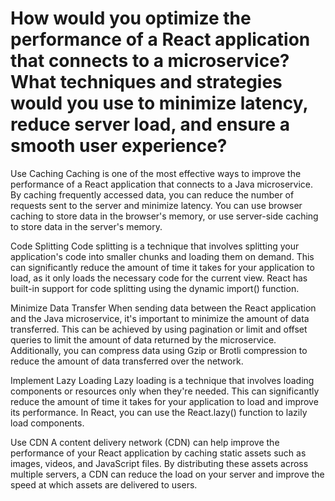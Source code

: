 # How would you optimize the performance of a React application that connects to a microservice? What techniques and strategies would you use to minimize latency, reduce server load, and ensure a smooth user experience?

Use Caching
Caching is one of the most effective ways to improve the performance of a React application that connects to a Java microservice. By caching frequently accessed data, you can reduce the number of requests sent to the server and minimize latency. You can use browser caching to store data in the browser's memory, or use server-side caching to store data in the server's memory.

Code Splitting
Code splitting is a technique that involves splitting your application's code into smaller chunks and loading them on demand. This can significantly reduce the amount of time it takes for your application to load, as it only loads the necessary code for the current view. React has built-in support for code splitting using the dynamic import() function.

Minimize Data Transfer
When sending data between the React application and the Java microservice, it's important to minimize the amount of data transferred. This can be achieved by using pagination or limit and offset queries to limit the amount of data returned by the microservice. Additionally, you can compress data using Gzip or Brotli compression to reduce the amount of data transferred over the network.

Implement Lazy Loading
Lazy loading is a technique that involves loading components or resources only when they're needed. This can significantly reduce the amount of time it takes for your application to load and improve its performance. In React, you can use the React.lazy() function to lazily load components.

Use CDN
A content delivery network (CDN) can help improve the performance of your React application by caching static assets such as images, videos, and JavaScript files. By distributing these assets across multiple servers, a CDN can reduce the load on your server and improve the speed at which assets are delivered to users.